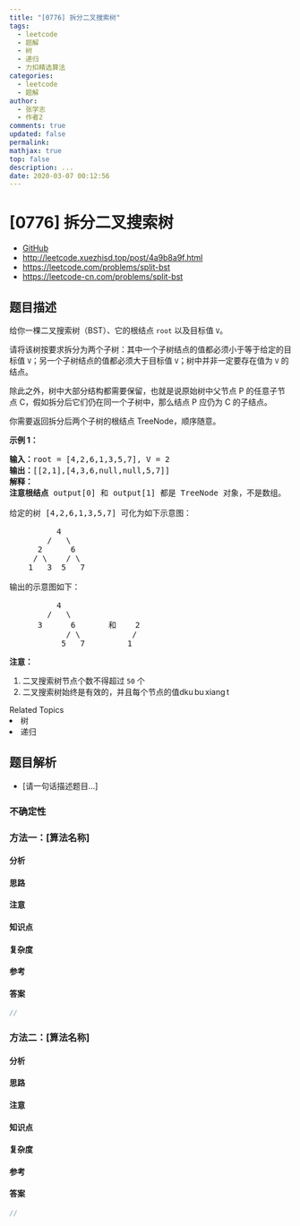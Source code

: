 ```yaml
---
title: "[0776] 拆分二叉搜索树"
tags:
  - leetcode
  - 题解
  - 树
  - 递归
  - 力扣精选算法
categories:
  - leetcode
  - 题解
author:
  - 张学志
  - 作者2
comments: true
updated: false
permalink:
mathjax: true
top: false
description: ...
date: 2020-03-07 00:12:56
---
```



# [0776] 拆分二叉搜索树
* [GitHub](https://github.com/algoboy101/LeetCodeCrowdsource/tree/master/_posts/QA/%5B0776%5D%20%E6%8B%86%E5%88%86%E4%BA%8C%E5%8F%89%E6%90%9C%E7%B4%A2%E6%A0%91.md)
* http://leetcode.xuezhisd.top/post/4a9b8a9f.html
* https://leetcode.com/problems/split-bst
* https://leetcode-cn.com/problems/split-bst


## 题目描述

<p>给你一棵二叉搜索树（BST）、它的根结点 <code>root</code>&nbsp;以及目标值 <code>V</code>。</p>

<p>请将该树按要求拆分为两个子树：其中一个子树结点的值都必须小于等于给定的目标值 <code>V</code>；另一个子树结点的值都必须大于目标值 <code>V</code>；树中并非一定要存在值为 <code>V</code>&nbsp;的结点。</p>

<p>除此之外，树中大部分结构都需要保留，也就是说原始树中父节点 P 的任意子节点 C，假如拆分后它们仍在同一个子树中，那么结点 P 应仍为 C 的子结点。</p>

<p>你需要返回拆分后两个子树的根结点 TreeNode，顺序随意。</p>

<p><strong>示例 1：</strong></p>

<pre><strong>输入：</strong>root = [4,2,6,1,3,5,7], V = 2
<strong>输出：</strong>[[2,1],[4,3,6,null,null,5,7]]
<strong>解释：
注意根结点 </strong>output[0] 和 output[1] 都是 TreeNode&nbsp;对象，不是数组。

给定的树 [4,2,6,1,3,5,7] 可化为如下示意图：

          4
        /   \
      2      6
     / \    / \
    1   3  5   7

输出的示意图如下：

          4
        /   \
      3      6       和    2
            / \           /
           5   7         1</pre>

<p><strong>注意：</strong></p>

<ol>
	<li>二叉搜索树节点个数不得超过&nbsp;<code>50</code>&nbsp;个</li>
	<li>二叉搜索树始终是有效的，并且每个节点的值dku bu xiang t</li>
</ol>
<div><div>Related Topics</div><div><li>树</li><li>递归</li></div></div>


## 题目解析
* [请一句话描述题目...]

### 不确定性


### 方法一：[算法名称]

#### 分析

#### 思路

#### 注意

#### 知识点

#### 复杂度

#### 参考

#### 答案

```cpp
//
```


### 方法二：[算法名称]

#### 分析

#### 思路

#### 注意

#### 知识点

#### 复杂度

#### 参考

#### 答案

```cpp
//
```


